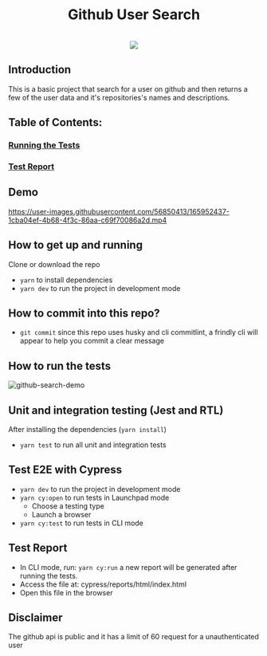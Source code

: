 <h1 align="center"> Github User Search </h1> <br>

<div align="center">
<img src="./src/assets/github/github-search-user.png" />
</div>

## Introduction

This is a basic project that search for a user on github and then returns a few of the user data and it's repositories's names and descriptions.
## Table of Contents:
### [Running the Tests](#how-to-run-the-tests)

### [Test Report](#test-report)

## Demo

https://user-images.githubusercontent.com/56850413/165952437-1cba04ef-4b68-4f3c-86aa-c69f70086a2d.mp4

## How to get up and running

Clone or download the repo

- `yarn` to install dependencies
- `yarn dev` to run the project in development mode

## How to commit into this repo?

- `git commit` since this repo uses husky and cli commitlint, a frindly cli will appear to help you commit a clear message

## How to run the tests
![github-search-demo](https://github.com/heziofernandes/github-user-search-v1/assets/5331976/86db254d-ac9d-4100-9cba-0ccda470fa9b)



## Unit and integration testing (Jest and RTL)

After installing the dependencies (`yarn install`)
- `yarn test` to run all unit and integration tests


## Test E2E with Cypress
- `yarn dev` to run the project in development mode
- `yarn cy:open` to run tests in Launchpad mode
  - Choose a testing type
  - Launch a browser
- `yarn cy:test` to run tests in CLI mode

## Test Report
- In CLI mode, run: `yarn cy:run` a new report will be generated after running the tests.
- Access the file at: cypress/reports/html/index.html
- Open this file in the browser


## Disclaimer

The github api is public and it has a limit of 60 request for a unauthenticated user
